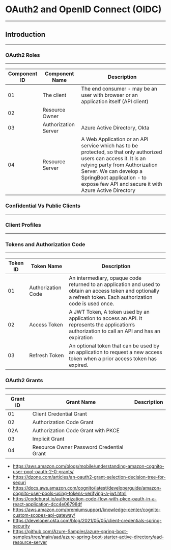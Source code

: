 # OAuth2 and OpenID Connect (OIDC)
---


## Introduction
---

### OAuth2 Roles
---

| Component ID | Component Name | Description|
| -----------  | ----------- |---|
| 01 | The client| The end consumer - may be an user with browser or an application itself (API client) |
| 02 | Resource Owner | |
| 03 | Authorization Server | Azure Active Directory, Okta |
| 04 | Resource Server | A Web Application or an API service which has to be protected, so that only authorized users can access it. It is an relying party from Authorization Server. We can develop a SpringBoot application - to expose few API and secure it with Azure Active Directory|

### Confidential Vs Public Clients
---

### Client Profiles
---

### Tokens and Authorization Code
---
| Token ID | Token Name | Description|
| -----------  | ----------- |---|
| 01 | Authorization Code | An intermediary, opaque code returned to an application and used to obtain an access token and optionally a refresh token. Each authorization code is used once. |
| 02 | Access Token  | A JWT Token, A token used by an application to access an API. It represents the application’s authorization to call an API and has an expiration|
| 03 | Refresh Token | An optional token that can be used by an application to request a new access token when a prior access token has expired.|


### OAuth2 Grants
---

| Grant ID | Grant Name | Description|
| -----------  | ----------- |---|
| 01 | Client Credential Grant | |
| 02 | Authorization Code Grant  | |
| 02A | Authorization Code Grant with PKCE | |
| 03 | Implicit Grant
| 04 | Resource Owner Password Credential Grant |


- https://aws.amazon.com/blogs/mobile/understanding-amazon-cognito-user-pool-oauth-2-0-grants/
- https://dzone.com/articles/an-oauth2-grant-selection-decision-tree-for-securi
- https://docs.aws.amazon.com/cognito/latest/developerguide/amazon-cognito-user-pools-using-tokens-verifying-a-jwt.html
- https://codeburst.io/authorization-code-flow-with-pkce-oauth-in-a-react-application-dcc4e06798df
- https://aws.amazon.com/premiumsupport/knowledge-center/cognito-custom-scopes-api-gateway/
- https://developer.okta.com/blog/2021/05/05/client-credentials-spring-security
- https://github.com/Azure-Samples/azure-spring-boot-samples/tree/main/aad/azure-spring-boot-starter-active-directory/aad-resource-server
